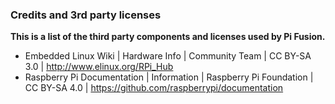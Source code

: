 ### Credits and 3rd party licenses
**This is a list of the third party components and licenses used by Pi Fusion.**
- Embedded Linux Wiki | Hardware Info | Community Team | CC BY-SA 3.0 | http://www.elinux.org/RPi_Hub
- Raspberry Pi Documentation | Information | Raspberry Pi Foundation | CC BY-SA 4.0 | https://github.com/raspberrypi/documentation